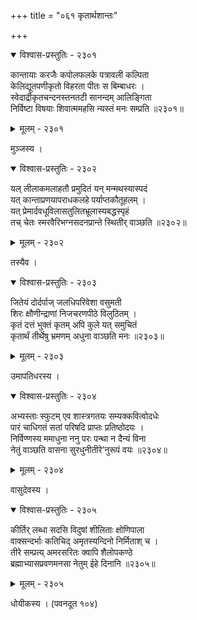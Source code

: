 +++
title = "०६१ कृतार्थशान्तः"

+++



<details open><summary>विश्वास-प्रस्तुतिः - २३०१</summary>

कान्तायाः करजैः कपोलफलके पत्रावली कल्पिता  
केलिद्यूतपणीकृतो विहरता पीतः स बिम्बाधरः ।  
स्वेदार्द्रीकृतचन्दनस्तनतटी सानन्दम् आलिङ्गिता  
निर्विष्टा विषयाः शिवात्ममहसि न्यस्तं मनः सम्प्रति ॥२३०१॥
</details>

<details><summary>मूलम् - २३०१</summary>

कान्तायाः करजैः कपोलफलके पत्रावली कल्पिता  
केलिद्यूतपणीकृतो विहरता पीतः स बिम्बाधरः ।  
स्वेदार्द्रीकृतचन्दनस्तनतटी सानन्दम् आलिङ्गिता  
निर्विष्टा विषयाः शिवात्ममहसि न्यस्तं मनः सम्प्रति ॥२३०१॥
</details>


मुञ्जस्य ।  



<details open><summary>विश्वास-प्रस्तुतिः - २३०२</summary>

यल् लीलाकमलाहतौ प्रमुदितं यन् मन्मथस्यास्पदं  
यत् कान्ताप्रणयापराधकलहे पर्याप्तकौतूहलम् ।  
यत् प्रेमार्दवधूविलासतुलितभ्रूलास्यबद्धस्पृहं  
तच् चेतः स्मरवैरिभग्नसदनप्रान्ते स्थितीर् वाञ्छति ॥२३०२॥
</details>

<details><summary>मूलम् - २३०२</summary>

यल् लीलाकमलाहतौ प्रमुदितं यन् मन्मथस्यास्पदं  
यत् कान्ताप्रणयापराधकलहे पर्याप्तकौतूहलम् ।  
यत् प्रेमार्दवधूविलासतुलितभ्रूलास्यबद्धस्पृहं  
तच् चेतः स्मरवैरिभग्नसदनप्रान्ते स्थितीर् वाञ्छति ॥२३०२॥
</details>


तस्यैव ।  



<details open><summary>विश्वास-प्रस्तुतिः - २३०३</summary>

जितेयं दोर्दर्पाज् जलधिपरिवेशा वसुमती  
शिरः क्षौणीन्द्राणां निजचरणपीठे विलुठितम् ।  
कृतं दत्तं भुक्तं कृतम् अपि कुले यत् समुचितं  
कृतार्थं तीर्थेषु भ्रमणम् अधुना वाञ्छति मनः ॥२३०३॥
</details>

<details><summary>मूलम् - २३०३</summary>

जितेयं दोर्दर्पाज् जलधिपरिवेशा वसुमती  
शिरः क्षौणीन्द्राणां निजचरणपीठे विलुठितम् ।  
कृतं दत्तं भुक्तं कृतम् अपि कुले यत् समुचितं  
कृतार्थं तीर्थेषु भ्रमणम् अधुना वाञ्छति मनः ॥२३०३॥
</details>


उमापतिधरस्य ।  



<details open><summary>विश्वास-प्रस्तुतिः - २३०४</summary>

अभ्यस्ताः स्फुटम् एव शास्त्रगतयः सम्यक्कवित्वोदधेः   
पारं चाधिगतं सतां परिषदि प्राप्तः प्रतिष्ठोदयः ।  
निर्विण्णस्य ममाधुना ननु परः पन्था न दैन्यं विना   
नेतुं वाञ्छति वासना सुरधुनीतीरे’नुरूपं वयः ॥२३०४॥
</details>

<details><summary>मूलम् - २३०४</summary>

अभ्यस्ताः स्फुटम् एव शास्त्रगतयः सम्यक्कवित्वोदधेः   
पारं चाधिगतं सतां परिषदि प्राप्तः प्रतिष्ठोदयः ।  
निर्विण्णस्य ममाधुना ननु परः पन्था न दैन्यं विना   
नेतुं वाञ्छति वासना सुरधुनीतीरे’नुरूपं वयः ॥२३०४॥
</details>


वासुदेवस्य ।  



<details open><summary>विश्वास-प्रस्तुतिः - २३०५</summary>

कीर्तिर् लब्धा सदसि विदुषां शीलिताः क्षोणिपाला  
वाक्सन्दर्भाः कतिचिद् अमृतस्यन्दिनो निर्मिताश् च ।  
तीरे सम्प्रत्य् अमरसरितः क्वापि शैलोपकण्ठे  
ब्रह्माभ्यासप्रवणमनसा नेतुम् ईहे दिनानि ॥२३०५॥
</details>

<details><summary>मूलम् - २३०५</summary>

कीर्तिर् लब्धा सदसि विदुषां शीलिताः क्षोणिपाला  
वाक्सन्दर्भाः कतिचिद् अमृतस्यन्दिनो निर्मिताश् च ।  
तीरे सम्प्रत्य् अमरसरितः क्वापि शैलोपकण्ठे  
ब्रह्माभ्यासप्रवणमनसा नेतुम् ईहे दिनानि ॥२३०५॥
</details>


धोयीकस्य । (पवनदूत १०४)  

